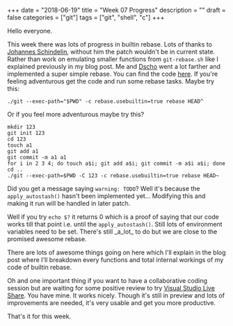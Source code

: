 +++
date = "2018-06-19"
title = "Week 07 Progress"
description = ""
draft = false
categories = ["git"]
tags = ["git", "shell", "c"]
+++

Hello everyone.

This week there was lots of progress in builtin rebase. Lots of thanks to [Johannes Schindelin](https://github.com/dscho),
without him the patch wouldn't be in current state. Rather
than work on emulating smaller functions from `git-rebase.sh`
like I explained previously in my blog post. Me and [Dscho](https://github.com/dscho) went a lot farther and implemented a super simple rebase. You can find the code [here](https://github.com/git/git/pull/505).
If you're feeling adventurous get the code and run some rebase tasks.
Maybe try this:
```shell
./git --exec-path="$PWD" -c rebase.usebuiltin=true rebase HEAD^
```
Or if you feel more adventurous maybe try this?

```shell
mkdir 123
git init 123
cd 123
touch a1
git add a1
git commit -m a1 a1
for i in 2 3 4; do touch a$i; git add a$i; git commit -m a$i a$i; done
cd ..
./git --exec-path=$PWD -C 123 -c rebase.usebuiltin=true rebase HEAD~
```

Did you get a message saying `warning: TODO`? Well it's because the `apply_autostash()` hasn't been implemented yet...
Modifying this and making it run will be handled in later patch.

Well if you try `echo $?` it returns 0 which is a proof of saying that our code works till that point i.e. until the `apply_autostash()`. Still lots of environment variables need to be set. There's still _a\_lot\_ to do but we are close to the promised awesome rebase.

There are lots of awesome things going on here which I'll explain in the blog post where I'll breakdown every functions and total internal workings of my code of builtin rebase.

Oh and one important thing if you want to have a collaborative coding session but are waiting for some positive review to try [Visual Studio Live Share](https://code.visualstudio.com/blogs/2017/11/15/live-share).
You have mine. It works nicely. Though it's still in preview and lots of improvements are needed, it's very usable and get you more productive.

That's it for this week.